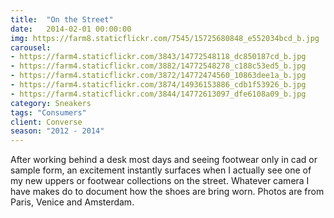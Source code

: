```yaml
---
title:  "On the Street"
date:   2014-02-01 00:00:00
img: https://farm8.staticflickr.com/7545/15725680848_e552034bcd_b.jpg
carousel:
- https://farm4.staticflickr.com/3843/14772548118_dc850187cd_b.jpg
- https://farm4.staticflickr.com/3882/14772548278_c188c53ed5_b.jpg
- https://farm4.staticflickr.com/3872/14772474560_10863dee1a_b.jpg
- https://farm4.staticflickr.com/3874/14936153886_cdb1f53926_b.jpg
- https://farm4.staticflickr.com/3844/14772613097_dfe6108a09_b.jpg
category: Sneakers
tags: "Consumers"
client: Converse
season: "2012 - 2014"
---
```

After working behind a desk most days and seeing footwear only in cad or sample form, an excitement instantly surfaces when I actually see one of my new uppers or footwear collections on the street. Whatever camera I have makes do to document how the shoes are bring worn. Photos are from Paris, Venice and Amsterdam.
